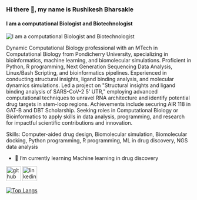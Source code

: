 ### Hi there 👋, my name is Rushikesh Bharsakle
#### I am a computational Biologist and Biotechnologist
![I am a computational Biologist and Biotechnologist](https://media.licdn.com/dms/image/D4D16AQE95n6a20n1vA/profile-displaybackgroundimage-shrink_350_1400/0/1719301354171?e=1726099200&v=beta&t=sRRwZL-82gn0N34SOliP9ReVauKKGuERlrKVU4LovBo)

Dynamic Computational Biology professional with an MTech in Computational Biology from Pondicherry University, specializing in bioinformatics, machine learning, and biomolecular simulations. Proficient in Python, R programming, Next Generation Sequencing Data Analysis, Linux/Bash Scripting, and bioinformatics pipelines. Experienced in conducting structural insights, ligand binding analysis, and molecular dynamics simulations. Led a project on "Structural insights and ligand binding analysis of SARS-CoV-2 5’ UTR," employing advanced computational techniques to unravel RNA architecture and identify potential drug targets in stem-loop regions. Achievements include securing AIR 118 in GAT-B and DBT Scholarship. Seeking roles in Computational Biology or Bioinformatics to apply skills in data analysis, programming, and research for impactful scientific contributions and innovation.

Skills: Computer-aided drug design, Biomolecular simulation, Biomolecular docking, Python programming, R programming, ML in drug discovery, NGS data analysis

- 🌱 I’m currently learning Machine learning in drug discovery  


[<img src='https://cdn.jsdelivr.net/npm/simple-icons@3.0.1/icons/github.svg' alt='github' height='40'>](https://github.com/RushikeshBharsakle)  [<img src='https://cdn.jsdelivr.net/npm/simple-icons@3.0.1/icons/linkedin.svg' alt='linkedin' height='40'>](https://www.linkedin.com/in/rushikesh-bharsakle/)  

[![Top Langs](https://github-readme-stats.vercel.app/api/top-langs/?username=RushikeshBharsakle)](https://github.com/anuraghazra/github-readme-stats)

